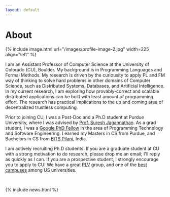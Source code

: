 ```yaml
---
layout: default
---
```


<h1>About</h1>

{% include image.html url="/images/profile-image-2.jpg" width=225 align="left" %}

I am an Assistant Professor of Computer Science at the University of
Colorado (CU), Boulder. My background is in Programming Languages and
Formal Methods. My research is driven by the curiousity to apply PL
and FM way of thinking to solve hard problems in other domains of
Computer Science, such as Distributed Systems, Databases, and
Artificial Intelligence. In my current research, I am exploring how
provably-correct and scalable distributed applications can be built
with least amount of programming effort. The research has practical
implications to the up and coming area of decentralized trustless
computing.

Prior to joining CU, I was a Post-Doc and a Ph.D student at Purdue
University, where I was advised by [Prof. Suresh
Jagannathan](https://www.cs.purdue.edu/homes/suresh).  As a grad
student, I was a [Google PhD
Fellow](https://research.googleblog.com/2018/04/announcing-2018-google-phd-fellows-for.html)
in the area of Programming Technology and Software Engineering. I
earned my Masters in CS from Purdue, and Bachelors in CS from [BITS
Pilani](https://www.bits-pilani.ac.in), India.

<span class="highlight">I am actively recruiting Ph.D students</span>.
If you are a graduate student at CU with a strong motivation to do
research, please drop me an email; I'll reply as quickly as I can. If
you are a prospective student, I strongly encourage you to apply to
CU!  We have a great [PLV](https://plv.colorado.edu) group, and one of
the [best
campuses](https://www.colorado.edu/virtualvisit/boulder-campus) among
US universities.

<br />

{% include news.html %}
